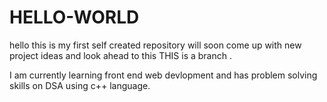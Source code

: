 # HELLO-WORLD
hello this is my first self created repository will soon come up with new project ideas and look ahead to this
THIS is a branch .

I am currently learning front end web devlopment and has problem solving skills on DSA using c++ language.
